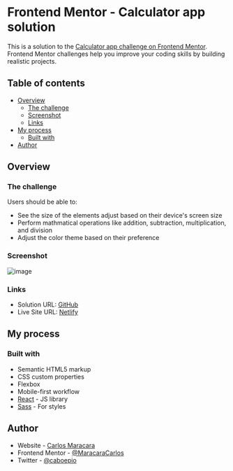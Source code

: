 # Frontend Mentor - Calculator app solution

This is a solution to the [Calculator app challenge on Frontend Mentor](https://www.frontendmentor.io/challenges/calculator-app-9lteq5N29). Frontend Mentor challenges help you improve your coding skills by building realistic projects. 

## Table of contents

- [Overview](#overview)
  - [The challenge](#the-challenge)
  - [Screenshot](#screenshot)
  - [Links](#links)
- [My process](#my-process)
  - [Built with](#built-with)
- [Author](#author)

## Overview

### The challenge

Users should be able to:

- See the size of the elements adjust based on their device's screen size
- Perform mathmatical operations like addition, subtraction, multiplication, and division
- Adjust the color theme based on their preference

### Screenshot

![image](https://github.com/user-attachments/assets/5f44a8db-492b-44e1-920f-f17a8e77ca71)

### Links

- Solution URL: [GitHub](https://github.com/MaracaraCarlos/Calculator-Theme)
- Live Site URL: [Netlify](https://app.netlify.com/sites/calculator-theme-cems/configuration/general)

## My process

### Built with

- Semantic HTML5 markup
- CSS custom properties
- Flexbox
- Mobile-first workflow
- [React](https://reactjs.org/) - JS library
- [Sass](https://sass-lang.com/) - For styles


## Author

- Website - [Carlos Maracara](https://link-profile-maracara.netlify.app/)
- Frontend Mentor - [@MaracaraCarlos](https://www.frontendmentor.io/profile/MaracaraCarlos)
- Twitter - [@caboepio](https://twitter.com/caboepio)
